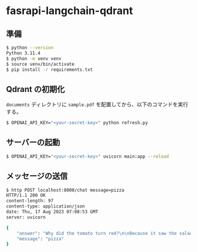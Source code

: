 # fasrapi-langchain-qdrant

## 準備

```sh
$ python --version
Python 3.11.4
$ python -m venv venv
$ source venv/bin/activate
$ pip install -r requirements.txt
```

## Qdrant の初期化

`documents` ディレクトリに `sample.pdf` を配置してから、以下のコマンドを実行する。

```sh
$ OPENAI_API_KEY="<your-secret-key>" python refresh.py
```

## サーバーの起動

```sh
$ OPENAI_API_KEY="<your-secret-key>" uvicorn main:app --reload
```

## メッセージの送信

```sh
$ http POST localhost:8000/chat message=pizza
HTTP/1.1 200 OK
content-length: 97
content-type: application/json
date: Thu, 17 Aug 2023 07:08:53 GMT
server: uvicorn

{
    "answer": "Why did the tomato turn red?\n\nBecause it saw the salad dressing!",
    "message": "pizza"
}
```
